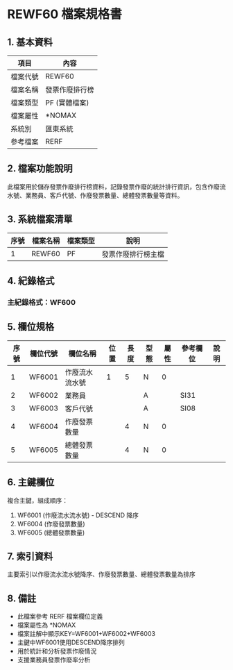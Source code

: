 # REWF60 檔案規格書

## 1. 基本資料

| 項目 | 內容 |
|------|------|
| 檔案代號 | REWF60 |
| 檔案名稱 | 發票作廢排行榜 |
| 檔案類型 | PF (實體檔案) |
| 檔案屬性 | *NOMAX |
| 系統別 | 匯東系統 |
| 參考檔案 | RERF |

## 2. 檔案功能說明

此檔案用於儲存發票作廢排行榜資料，記錄發票作廢的統計排行資訊，包含作廢流水號、業務員、客戶代號、作廢發票數量、總體發票數量等資料。

## 3. 系統檔案清單

| 序號 | 檔案名稱 | 檔案類型 | 說明 |
|------|----------|----------|------|
| 1 | REWF60 | PF | 發票作廢排行榜主檔 |

## 4. 紀錄格式

### 主紀錄格式：WF600

## 5. 欄位規格

| 序號 | 欄位代號 | 欄位名稱 | 位置 | 長度 | 型態 | 屬性 | 參考欄位 | 說明 |
|------|----------|----------|------|------|------|------|----------|------|
| 1 | WF6001 | 作廢流水流水號 | 1 | 5 | N | 0 | | |
| 2 | WF6002 | 業務員 | | | A | | SI31 | |
| 3 | WF6003 | 客戶代號 | | | A | | SI08 | |
| 4 | WF6004 | 作廢發票數量 | | 4 | N | 0 | | |
| 5 | WF6005 | 總體發票數量 | | 4 | N | 0 | | |

## 6. 主鍵欄位

複合主鍵，組成順序：
1. WF6001 (作廢流水流水號) - DESCEND 降序
2. WF6004 (作廢發票數量)
3. WF6005 (總體發票數量)

## 7. 索引資料

主要索引以作廢流水流水號降序、作廢發票數量、總體發票數量為排序

## 8. 備註

- 此檔案參考 RERF 檔案欄位定義
- 檔案屬性為 *NOMAX
- 檔案註解中顯示KEY=WF6001+WF6002+WF6003
- 主鍵中WF6001使用DESCEND降序排列
- 用於統計和分析發票作廢情況
- 支援業務員發票作廢率分析 